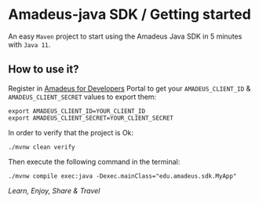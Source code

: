 # Amadeus-java SDK / Getting started

An easy `Maven` project to start using the Amadeus Java SDK
in 5 minutes with `Java 11`.

## How to use it?

Register in [Amadeus for Developers](https://developers.amadeus.com) Portal to get your `AMADEUS_CLIENT_ID`
& `AMADEUS_CLIENT_SECRET` values to export them:

```
export AMADEUS_CLIENT_ID=YOUR_CLIENT_ID
export AMADEUS_CLIENT_SECRET=YOUR_CLIENT_SECRET
```

In order to verify that the project is Ok:

```
./mvnw clean verify
```

Then execute the following command in the terminal:

```
./mvnw compile exec:java -Dexec.mainClass="edu.amadeus.sdk.MyApp"
```

*Learn, Enjoy, Share & Travel*
